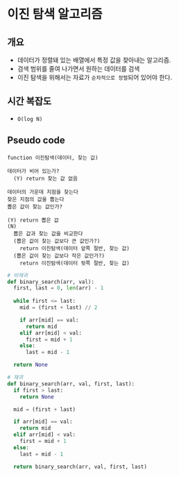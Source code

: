 # 이진 탐색 알고리즘
## 개요
- 데이터가 정렬돼 있는 배열에서 특정 값을 찾아내는 알고리즘.
- 검색 범위를 줄여 나가면서 원하는 데이터를 검색
- 이진 탐색을 위해서는 자료가 `순차적으로 정렬`되어 있어야 한다.

## 시간 복잡도
- `O(log N)`

## Pseudo code

```
function 이진탐색(데이터, 찾는 값)

데이터가 비어 있는가?
  (Y) return 찾는 값 없음

데이터의 가운데 지점을 찾는다
찾은 지점의 값을 뽑는다
뽑은 값이 찾는 값인가?

(Y) return 뽑은 값
(N)
  뽑은 값과 찾는 값을 비교한다
  (뽑은 값이 찾는 값보다 큰 값인가?)
    return 이진탐색(데이터 앞쪽 절반, 찾는 값)
  (뽑은 값이 찾는 값보다 작은 값인가?)
    return 이진탐색(데이터 뒷쪽 절반, 찾는 값)
```

```python
# 비재귀
def binary_search(arr, val):
  first, last = 0, len(arr) - 1
  
  while first <= last:
    mid = (first + last) // 2

    if arr[mid] == val:
      return mid
    elif arr[mid] < val:
      first = mid + 1
    else:
      last = mid - 1

  return None
```

```python
# 재귀
def binary_search(arr, val, first, last):
  if first > last:
    return None

  mid = (first + last)

  if arr[mid] == val:
    return mid
  elif arr[mid] < val:
    first = mid + 1
  else:
    last = mid - 1

  return binary_search(arr, val, first, last)
```